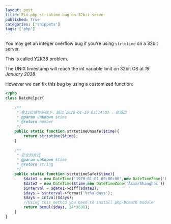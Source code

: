```yaml
---
layout: post
title: Fix php strtotime bug on 32bit server
published: True
categories: ['snippets']
tags: ['php']
---
```


You may get an integer overflow bug if you're using `strtotime` on a 32bit server.

This is called [Y2K38](https://en.wikipedia.org/wiki/Year_2038_problem) problem.

The UNIX timestamp will reach the int variable limit on 32bit OS at *19 January 2038*.

However we can fix this bug by using a customized function:

<!--more-->

```php
<?php
class DateHelper{
    
    /**
     * 在32位操作系统下，超过 2038-01-19 03:14:07 ，会溢出
     * @param unknown $time
     * @return number
     */
    public static function strtotimeUnsafe($time){
        return strtotime($time);
    }
    
    /**
     * 安全的方式
     * @param unknown $time
     * @return string
     */
    public static function strtotimeSafe($time){
        $date1 = new DateTime('1970-01-01 00:00:00',new DateTimeZone('Europe/London'));
        $date2 = new DateTime($time,new DateTimeZone('Asia/Shanghai'));
        $interval = $date1->diff($date2);
        $days = $interval->format('%r%a days');
        $days = intval($days);
        //Using this method you need to install php-bcmath module
        return bcmul($days, 24*3600);
    }
}
```
